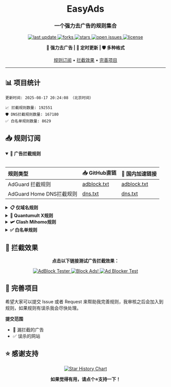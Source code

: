 <div align="center">
<h1 align="center">EasyAds</h1>
<h3 align="center">一个强力去广告的规则集合</h3>

<p align="center">
  <a href="https://github.com/045200/EasyAds">
    <img src="https://img.shields.io/github/last-commit/045200/EasyAds?style=flat-square&color=blue" alt="last update" />
  </a>
  <a href="https://github.com/045200/EasyAds">
    <img src="https://img.shields.io/github/forks/045200/EasyAds?style=flat-square&color=brightgreen" alt="forks" />
  </a>
  <a href="https://github.com/045200/EasyAds">
    <img src="https://img.shields.io/github/stars/045200/EasyAds?style=flat-square&color=yellow" alt="stars" />
  </a>
  <a href="https://github.com/045200/EasyAds/issues/">
    <img src="https://img.shields.io/github/issues/045200/EasyAds?style=flat-square&color=red" alt="open issues" />
  </a>
  <a href="https://github.com/045200/EasyAds">
    <img src="https://img.shields.io/github/license/045200/EasyAds?style=flat-square&color=9cf" alt="license" />
  </a>
</p>

<p align="center">
  <b>🚫 强力去广告 | 🔄 定时更新 | 🛡️ 多种格式</b>
</p>

<p align="center">
  <a href="#-规则订阅">规则订阅</a> •
  <a href="#-拦截效果">拦截效果</a> •
  <a href="#-完善项目">完善项目</a>
</p>

---

</div>

## 📊 项目统计

```
更新时间: 2025-08-17 20:24:08 （北京时间）

📈 拦截规则数量: 192551
🛡️ DNS拦截规则数量: 167180
✅ 白名单规则数量: 8629
```

## 📥 规则订阅

<details open>
<summary><b>🚫 广告拦截规则</b></summary>
<br>

| 规则类型 | 📥 GitHub直链 | 🚀 国内加速链接 |
| :---- | :---- | :---- |
| AdGuard 拦截规则 | [adblock.txt](https://raw.githubusercontent.com/045200/EasyAds/master/data/rules/adblock.txt) | [adblock.txt](https://ghfast.top/raw.githubusercontent.com/045200/EasyAds/master/data/rules/adblock.txt) |
| AdGuard Home DNS拦截规则 | [dns.txt](https://raw.githubusercontent.com/045200/EasyAds/master/data/rules/dns.txt) | [dns.txt](https://ghfast.top/raw.githubusercontent.com/045200/EasyAds/master/data/rules/dns.txt) |

</details>

<details>
<summary><b>📋 仅域名规则</b></summary>
<br>

| 规则类型 | 📥 GitHub直链 | 🚀 国内加速链接 |
| :---- | :---- | :---- |
| 黑名单域名列表 | [ad-domain.txt](https://raw.githubusercontent.com/045200/EasyAds/master/data/rules/ad-domain.txt) | [ad-domain.txt](https://ghfast.top/raw.githubusercontent.com/045200/EasyAds/master/data/rules/ad-domain.txt) |

</details>

<details>
<summary><b>📱 Quantumult X规则</b></summary>
<br>

| 规则类型 | 📥 GitHub直链 | 🚀 国内加速链接 |
| :---- | :---- | :---- |
| Quantumult X规则 | [qx.list](https://raw.githubusercontent.com/045200/EasyAds/master/data/rules/qx.list) | [qx.list](https://ghfast.top/raw.githubusercontent.com/045200/EasyAds/master/data/rules/qx.list) |

</details>

<details>
<summary><b>🛩️ Clash Mihomo规则</b></summary>
<br>

| 规则类型 | 📥 GitHub直链 | 🚀 国内加速链接 |
| :---- | :---- | :---- |
| Clash Mihomo规则 | [mihomo.mrs](https://raw.githubusercontent.com/045200/EasyAds/master/data/rules/adb.mrs) | [mihomo.mrs](https://ghfast.top/raw.githubusercontent.com/045200/EasyAds/master/data/rules/adb.mrs) |

</details>

<details>
<summary><b>✅ 白名单规则</b></summary>
<br>

| 规则类型 | 📥 GitHub直链 | 🚀 国内加速链接 |
| :---- | :---- | :---- |
| 白名单规则 | [allow.txt](https://raw.githubusercontent.com/045200/EasyAds/master/data/rules/allow.txt) | [allow.txt](https://ghfast.top/raw.githubusercontent.com/045200/EasyAds/master/data/rules/allow.txt) |
</details>

## 🚫 拦截效果

<div align="center">
  <p><b>点击以下链接测试广告拦截效果：</b></p>
  
  <a href="https://adblock-tester.com">
    <img src="https://img.shields.io/badge/AdBlock%20Tester-测试链接-blue?style=for-the-badge" alt="AdBlock Tester"/>
  </a>
  
  <a href="https://blockads.fivefilters.org/">
    <img src="https://img.shields.io/badge/Block%20Ads!-测试链接-green?style=for-the-badge" alt="Block Ads!"/>
  </a>
  
  <a href="https://adblock.turtlecute.org/">
    <img src="https://img.shields.io/badge/Ad%20Blocker%20Test-测试链接-orange?style=for-the-badge" alt="Ad Blocker Test"/>
  </a>
</div>

## 💬 完善项目

希望大家可以提交 Issue 或者 Request 来帮助我完善规则，我审核之后会加入到规则，如果规则有误杀我会尽快处理。

**提交范围**

- 🚫 漏拦截的广告
- ✅ 误杀的网站

## ⭐ 感谢支持

<p align='center'>
  <a href="https://github.com/045200/EasyAds/stargazers">
    <img src="https://api.star-history.com/svg?repos=045200/EasyAds&type=Date" alt="Star History Chart">
  </a>
</p>

<div align="center">
  <b>如果觉得有用，请点个⭐支持一下！</b>
</div>
